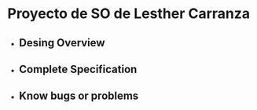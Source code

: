 <h1>Proyecto de SO de Lesther Carranza</h1>
<ul>
    <li><h2>Desing Overview</h2></li>
    <p></p>
    <li><h2>Complete Specification</h2></li>
    <li><h2>Know bugs or problems</h2></li>
</ul>
